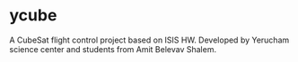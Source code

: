 # ycube

A CubeSat flight control project based on ISIS HW. Developed by Yerucham science center and students from Amit Belevav Shalem. 
